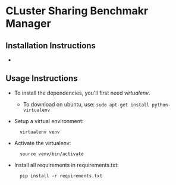 # CLuster Sharing Benchmakr Manager

## Installation Instructions
- 


## Usage Instructions
- To install the dependencies, you'll first need *virtualenv*.
    - To download on ubuntu, use: `sudo apt-get install python-virtualenv`
- Setup a virtual environment:

        virtualenv venv

- Activate the virtualenv:

        source venv/bin/activate

- Install all requirements in requirements.txt:

        pip install -r requirements.txt

